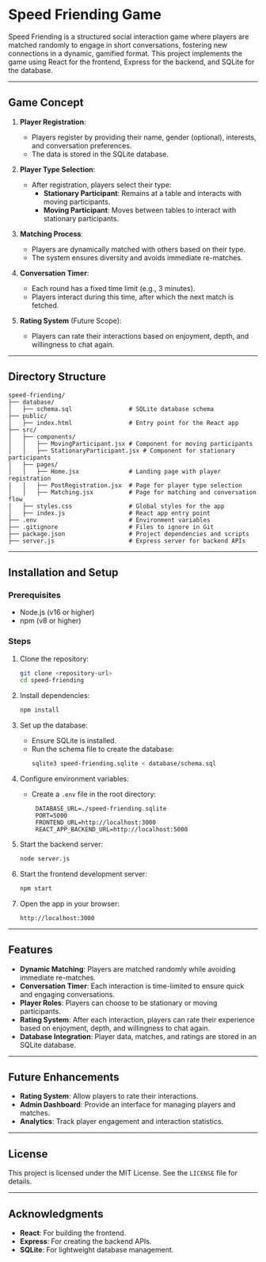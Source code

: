 # Speed Friending Game

Speed Friending is a structured social interaction game where players are matched randomly to engage in short conversations, fostering new connections in a dynamic, gamified format. This project implements the game using React for the frontend, Express for the backend, and SQLite for the database.

---

## Game Concept

1. **Player Registration**:
   - Players register by providing their name, gender (optional), interests, and conversation preferences.
   - The data is stored in the SQLite database.

2. **Player Type Selection**:
   - After registration, players select their type:
     - **Stationary Participant**: Remains at a table and interacts with moving participants.
     - **Moving Participant**: Moves between tables to interact with stationary participants.

3. **Matching Process**:
   - Players are dynamically matched with others based on their type.
   - The system ensures diversity and avoids immediate re-matches.

4. **Conversation Timer**:
   - Each round has a fixed time limit (e.g., 3 minutes).
   - Players interact during this time, after which the next match is fetched.

5. **Rating System** (Future Scope):
   - Players can rate their interactions based on enjoyment, depth, and willingness to chat again.

---

## Directory Structure

```
speed-friending/
├── database/
│   ├── schema.sql                # SQLite database schema
├── public/
│   ├── index.html                # Entry point for the React app
├── src/
│   ├── components/
│   │   ├── MovingParticipant.jsx # Component for moving participants
│   │   ├── StationaryParticipant.jsx # Component for stationary participants
│   ├── pages/
│   │   ├── Home.jsx              # Landing page with player registration
│   │   ├── PostRegistration.jsx  # Page for player type selection
│   │   ├── Matching.jsx          # Page for matching and conversation flow
│   ├── styles.css                # Global styles for the app
│   ├── index.js                  # React app entry point
├── .env                          # Environment variables
├── .gitignore                    # Files to ignore in Git
├── package.json                  # Project dependencies and scripts
├── server.js                     # Express server for backend APIs
```

---

## Installation and Setup

### Prerequisites
- Node.js (v16 or higher)
- npm (v8 or higher)

### Steps
1. Clone the repository:
   ```bash
   git clone <repository-url>
   cd speed-friending
   ```

2. Install dependencies:
   ```bash
   npm install
   ```

3. Set up the database:
   - Ensure SQLite is installed.
   - Run the schema file to create the database:
     ```bash
     sqlite3 speed-friending.sqlite < database/schema.sql
     ```

4. Configure environment variables:
   - Create a `.env` file in the root directory:
     ```plaintext
      DATABASE_URL=./speed-friending.sqlite
      PORT=5000
      FRONTEND_URL=http://localhost:3000
      REACT_APP_BACKEND_URL=http://localhost:5000

     ```

5. Start the backend server:
   ```bash
   node server.js
   ```

6. Start the frontend development server:
   ```bash
   npm start
   ```

7. Open the app in your browser:
   ```
   http://localhost:3000
   ```

---

## Features

- **Dynamic Matching**: Players are matched randomly while avoiding immediate re-matches.
- **Conversation Timer**: Each interaction is time-limited to ensure quick and engaging conversations.
- **Player Roles**: Players can choose to be stationary or moving participants.
- **Rating System**: After each interaction, players can rate their experience based on enjoyment, depth, and willingness to chat again.
- **Database Integration**: Player data, matches, and ratings are stored in an SQLite database.

---

## Future Enhancements

- **Rating System**: Allow players to rate their interactions.
- **Admin Dashboard**: Provide an interface for managing players and matches.
- **Analytics**: Track player engagement and interaction statistics.

---

## License

This project is licensed under the MIT License. See the `LICENSE` file for details.

---

## Acknowledgments

- **React**: For building the frontend.
- **Express**: For creating the backend APIs.
- **SQLite**: For lightweight database management.